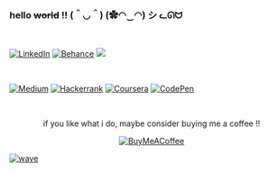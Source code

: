 ### hello <del>world</del> !! (＾◡＾) (✿◠‿◠) シ ᓚᘏᗢ 

<!--
**hummarabashir/hummarabashir** is a ✨ _special_ ✨ repository because its `README.md` (this file) appears on your GitHub profile.

Here are some ideas to get you started:
👋
- 🔭 I’m currently working on ...
- 🌱 I’m currently learning ...
- 👯 I’m looking to collaborate on ...
- 🤔 I’m looking for help with ...
- 💬 Ask me about ...
- 📫 How to reach me: ...
- 😄 Pronouns: ...
- ⚡ Fun fact: ...

![HB-logo](https://user-images.githubusercontent.com/56365809/207435803-4ef7e7fc-6edf-4edb-9cd4-3265d0e5e8ef.jpg)

https://github.com/Ileriayo/markdown-badges

<a href="https://www.buymeacoffee.com/hummarabashir" rel="nofollow"><img src="https://camo.githubusercontent.com/45ce6667a35b63fd6a1ba6978d030a7f52ff5b1b262c5c8aa3ece29afc469ac8/68747470733a2f2f63646e2e6275796d6561636f666665652e636f6d2f627574746f6e732f76322f64656661756c742d7265642e706e67" alt="Buy Me A Coffee" width="150" data-canonical-src="https://cdn.buymeacoffee.com/buttons/v2/default-red.png" style="max-width: 100%;"></a>
-->
<br/>
<p>
<a href="https://linkedin.com/in/hummarabashir" rel="nofollow"><img src="https://camo.githubusercontent.com/1ffde4ea8d2869a62cdf80282516c524e1109befc83d6339aae7a55d94ff4ae5/68747470733a2f2f696d672e736869656c64732e696f2f62616467652f2d4c696e6b6564496e2d626c61636b2e7376673f7374796c653d666f722d7468652d6261646765266c6f676f3d6c696e6b6564696e26636f6c6f72423d353535" alt="LinkedIn" data-canonical-src="https://img.shields.io/badge/-LinkedIn-black.svg?style=for-the-badge&amp;logo=linkedin&amp;colorB=555" style="max-width: 100%;"></a>
<a target="_blank" rel="noopener noreferrer nofollow" href=""><img src="https://camo.githubusercontent.com/e0cdc2246c76ab40455067c7d3a6bc862d607f48c4faf8c1dd5e0c86aefd3859/68747470733a2f2f696d672e736869656c64732e696f2f62616467652f426568616e63652d3137363966663f7374796c653d666f722d7468652d6261646765266c6f676f3d626568616e6365266c6f676f436f6c6f723d7768697465" alt="Behance" data-canonical-src="https://img.shields.io/badge/Behance-1769ff?style=for-the-badge&amp;logo=behance&amp;logoColor=white" style="max-width: 100%;"></a>
<a href="https://visitorbadge.io/status?path=hummarabashir"><img src="https://api.visitorbadge.io/api/visitors?path=hummarabashir&labelColor=%232ccce4&countColor=%23d9e3f0" /></a>
</p>
<br/>

<a target="_blank" rel="noopener noreferrer nofollow" href=""><img src="https://camo.githubusercontent.com/031158fe406368e77048939080cdd7894ea1e98b230681dffa5c9b081e507194/68747470733a2f2f696d672e736869656c64732e696f2f62616467652f4d656469756d2d3132313030453f7374796c653d666f722d7468652d6261646765266c6f676f3d6d656469756d266c6f676f436f6c6f723d7768697465" alt="Medium" data-canonical-src="https://img.shields.io/badge/Medium-12100E?style=for-the-badge&amp;logo=medium&amp;logoColor=white" style="max-width: 100%;"></a>
<a target="_blank" rel="noopener noreferrer nofollow" href=""><img src="https://camo.githubusercontent.com/2500e7254bddd53d40d5bfd313d463d5cdff3c29f5bf254d9d7e6a681674fb5f/68747470733a2f2f696d672e736869656c64732e696f2f62616467652f2d4861636b657272616e6b2d3245433836363f7374796c653d666f722d7468652d6261646765266c6f676f3d4861636b657252616e6b266c6f676f436f6c6f723d7768697465" alt="Hackerrank" data-canonical-src="https://img.shields.io/badge/-Hackerrank-2EC866?style=for-the-badge&amp;logo=HackerRank&amp;logoColor=white" style="max-width: 100%;"></a>
<a target="_blank" rel="noopener noreferrer nofollow" href=""><img src="https://camo.githubusercontent.com/3186a7b7f2aa9c51f64e7f5214542281e6865bbea8f1f54b470ac30ad38328e6/68747470733a2f2f696d672e736869656c64732e696f2f62616467652f436f7572736572612d2532333030353644322e7376673f7374796c653d666f722d7468652d6261646765266c6f676f3d436f757273657261266c6f676f436f6c6f723d7768697465" alt="Coursera" data-canonical-src="https://img.shields.io/badge/Coursera-%230056D2.svg?style=for-the-badge&amp;logo=Coursera&amp;logoColor=white" style="max-width: 100%;"></a>
<a target="_blank" rel="noopener noreferrer nofollow" href=""><img src="https://camo.githubusercontent.com/9df883a0044327811502d49027e8bdcce09f89266caef16cbaeaf7cf96659977/68747470733a2f2f696d672e736869656c64732e696f2f62616467652f436f646570656e2d3030303030303f7374796c653d666f722d7468652d6261646765266c6f676f3d636f646570656e266c6f676f436f6c6f723d7768697465" alt="CodePen" data-canonical-src="https://img.shields.io/badge/Codepen-000000?style=for-the-badge&amp;logo=codepen&amp;logoColor=white" style="max-width: 100%;"></a>

<br/>
<div align="center">
<p>if you like what i do, maybe consider buying me a coffee !!</p>
<p>
<a target="_blank" rel="noopener noreferrer nofollow" href="https://www.buymeacoffee.com/hummarabashir"><img src="https://camo.githubusercontent.com/05fbf7164544b280f6c2aed38dbecfbbc4c412fbffdc0668ee3cd0ee9c78194a/68747470733a2f2f696d672e736869656c64732e696f2f62616467652f4275792532304d6525323061253230436f666665652d6666646430303f7374796c653d666f722d7468652d6261646765266c6f676f3d6275792d6d652d612d636f66666565266c6f676f436f6c6f723d626c61636b" alt="BuyMeACoffee" data-canonical-src="https://img.shields.io/badge/Buy%20Me%20a%20Coffee-ffdd00?style=for-the-badge&amp;logo=buy-me-a-coffee&amp;logoColor=black" style="max-width: 100%;"></a>
</p>
</div>


<p dir="auto"><a target="_blank" rel="noopener noreferrer nofollow" href="https://user-images.githubusercontent.com/29425781/154565641-d52e2a87-7a1b-4323-a9c0-57a853ca06ef.png"><img src="https://user-images.githubusercontent.com/29425781/154565641-d52e2a87-7a1b-4323-a9c0-57a853ca06ef.png" alt="wave" style="max-width: 100%;"></a></p>

